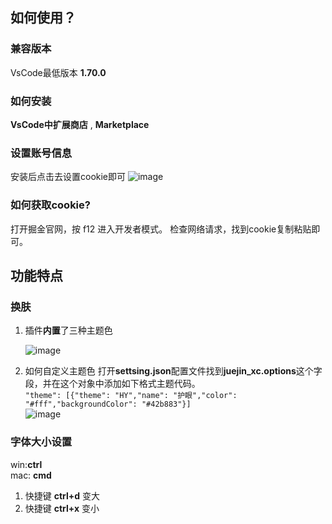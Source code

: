 ## 如何使用？

### 兼容版本
VsCode最低版本  **1.70.0**  

### 如何安装
**VsCode中扩展商店** , **Marketplace**  

### 设置账号信息  

安装后点击去设置cookie即可
![image](https://user-images.githubusercontent.com/52518549/203453464-a04396af-6ef0-4304-a56c-6895a28c0312.png)
### 如何获取cookie?
打开掘金官网，按 f12 进入开发者模式。 检查网络请求，找到cookie复制粘贴即可。

## 功能特点

### 换肤
1. 插件**内置**了三种主题色  

   ![image](https://user-images.githubusercontent.com/52518549/206610118-a04c1536-0133-4996-a3a2-2add8f1051f8.png)  

2. 如何自定义主题色
  打开**settsing.json**配置文件找到**juejin_xc.options**这个字段，并在这个对象中添加如下格式主题代码。  
  `"theme": [{"theme": "HY","name": "护眼","color": "#fff","backgroundColor": "#42b883"}]`  
  ![image](https://user-images.githubusercontent.com/52518549/206612919-4d6ffb7e-b42c-45c8-b9fe-b9df03916242.png)  
  
### 字体大小设置
win:**ctrl**  
mac: **cmd**
1. 快捷键 **ctrl+d** 变大
2. 快捷键 **ctrl+x** 变小
